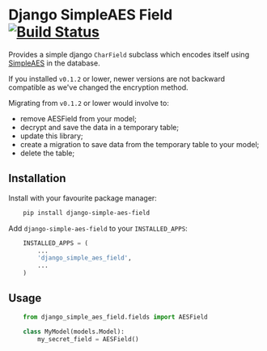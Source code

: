 # Django SimpleAES Field [![Build Status](https://travis-ci.org/incuna/django-simple-aes-field.svg?branch=master)](https://travis-ci.org/incuna/django-simple-aes-field)

Provides a simple django `CharField` subclass which encodes itself using
[SimpleAES](https://github.com/nvie/SimpleAES/) in the database.

If you installed `v0.1.2` or lower, newer versions are not backward compatible as
we've changed the encryption method.

Migrating from `v0.1.2` or lower would involve to:

  - remove AESField from your model;
  - decrypt and save the data in a temporary table;
  - update this library;
  - create a migration to save data from the temporary table to your model;
  - delete the table;

## Installation

Install with your favourite package manager:

```bash
    pip install django-simple-aes-field
```

Add `django-simple-aes-field` to your `INSTALLED_APPS`:

```python
    INSTALLED_APPS = (
        ...
        'django_simple_aes_field',
        ...
    )
```

## Usage

```python
    from django_simple_aes_field.fields import AESField

    class MyModel(models.Model):
        my_secret_field = AESField()
```
